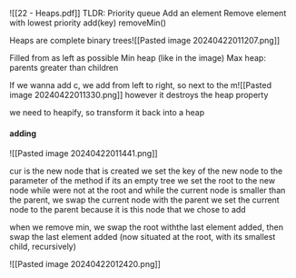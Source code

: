 ![[22 - Heaps.pdf]]
TLDR:
Priority queue
	Add an element
	Remove element with lowest priority
	add(key)
	removeMin()

Heaps are complete binary trees![[Pasted image 20240422011207.png]]

Filled from as left as possible
Min heap (like in the image)
Max heap: parents greater than children

If we wanna add c, we add from left to right, so next to the m![[Pasted image 20240422011330.png]]
however it destroys the heap property

we need to heapify, so transform it back into a heap 

#### adding
![[Pasted image 20240422011441.png]]

cur is the new node that is created
we set the key of the new node to the parameter of the method
if its an empty tree we set the root to the new node
while were not at the root and while the current node is smaller than the parent, we swap the current node with the parent
we set the current node to the parent because it is this node that we chose to add

when we remove min, we swap the root withthe last element added, then swap the last element added (now situated at the root, with its smallest child, recursively)

![[Pasted image 20240422012420.png]]

